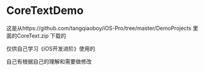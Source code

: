 CoreTextDemo
============

这是从https://github.com/tangqiaoboy/iOS-Pro/tree/master/DemoProjects 里面的CoreText.zip 下载的

仅供自己学习《iOS开发进阶》使用的

自己有根据自己的理解和需要做修改

